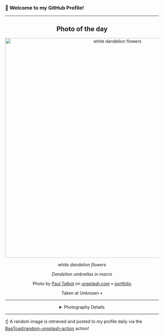 ### 👋 Welcome to my GitHub Profile!

----
<div align="center">

## Photo of the day
  
  <a href="https://unsplash.com/photos/white-dandelion-flowers-pQDBGxtiDEo"><img width="720" src="https://images.unsplash.com/reserve/d1Ntvq9mSVmV0RcnWN1Y_23rd%20Studios%20Photography%20Boulder%20Colorado.jpg?crop=entropy&cs=tinysrgb&fit=max&fm=jpg&ixid=M3w1OTQ0OTd8MHwxfHJhbmRvbXx8fHx8fHx8fDE3NDY1OTgyMzJ8&ixlib=rb-4.1.0&q=80&w=1080" alt="white dandelion flowers"></a>
  
  <em>white dandelion flowers</em>
  
  <em>Dandelion umbrellas in macro</em>

  Photo by [Paul Talbot](http://www.23rdstudios.com) on [unsplash.com](https://unsplash.com/) • [portfolio](http://www.23rdstudios.com)
  
  Taken at Unknown • 
  
  ---
  
<details>
<summary>Photography Details</summary>
  
| Parameter     | Value |
| ------------- | ----- |
| Camera Model  | Canon EOS 5D Mark II |
| Exposure Time | 1/2000 |
| Aperture      | 2.8 |
| Focal Length  | 100.0 |
| ISO           | 640 |
| Location      | Unknown (null) |
| Coordinates   | Latitude null, Longitude null |

</details>

</div>

----

☝️ A random image is retrieved and posted to my profile daily via the [BagToad/random-unsplash-action](https://github.com/BagToad/random-unsplash-action) action!
